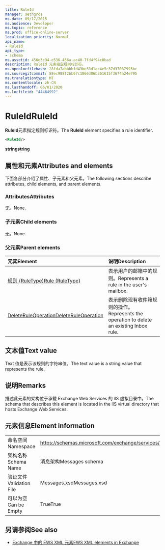 ```yaml
---
title: RuleId
manager: sethgros
ms.date: 09/17/2015
ms.audience: Developer
ms.topic: reference
ms.prod: office-online-server
localization_priority: Normal
api_name:
- RuleId
api_type:
- schema
ms.assetid: 456e3c34-e536-456a-ac40-7fd4f94c0bad
description: RuleId 元素指定规则标识符。
ms.openlocfilehash: 28fda7abbbbfd43be38d1ac4e5c37d37037993bc
ms.sourcegitcommit: 88ec988f2bb67c1866d06b361615f3674a24e795
ms.translationtype: MT
ms.contentlocale: zh-CN
ms.lasthandoff: 06/01/2020
ms.locfileid: "44464992"
---
```

# <a name="ruleid"></a><span data-ttu-id="47e39-103">RuleId</span><span class="sxs-lookup"><span data-stu-id="47e39-103">RuleId</span></span>

<span data-ttu-id="47e39-104">**RuleId**元素指定规则标识符。</span><span class="sxs-lookup"><span data-stu-id="47e39-104">The **RuleId** element specifies a rule identifier.</span></span> 
  
```XML
<RuleId/>
```

 <span data-ttu-id="47e39-105">**string**</span><span class="sxs-lookup"><span data-stu-id="47e39-105">**string**</span></span>
## <a name="attributes-and-elements"></a><span data-ttu-id="47e39-106">属性和元素</span><span class="sxs-lookup"><span data-stu-id="47e39-106">Attributes and elements</span></span>

<span data-ttu-id="47e39-107">下面各部分介绍了属性、子元素和父元素。</span><span class="sxs-lookup"><span data-stu-id="47e39-107">The following sections describe attributes, child elements, and parent elements.</span></span>
  
### <a name="attributes"></a><span data-ttu-id="47e39-108">Attributes</span><span class="sxs-lookup"><span data-stu-id="47e39-108">Attributes</span></span>

<span data-ttu-id="47e39-109">无。</span><span class="sxs-lookup"><span data-stu-id="47e39-109">None.</span></span>
  
### <a name="child-elements"></a><span data-ttu-id="47e39-110">子元素</span><span class="sxs-lookup"><span data-stu-id="47e39-110">Child elements</span></span>

<span data-ttu-id="47e39-111">无。</span><span class="sxs-lookup"><span data-stu-id="47e39-111">None.</span></span>
  
### <a name="parent-elements"></a><span data-ttu-id="47e39-112">父元素</span><span class="sxs-lookup"><span data-stu-id="47e39-112">Parent elements</span></span>

|<span data-ttu-id="47e39-113">**元素**</span><span class="sxs-lookup"><span data-stu-id="47e39-113">**Element**</span></span>|<span data-ttu-id="47e39-114">**说明**</span><span class="sxs-lookup"><span data-stu-id="47e39-114">**Description**</span></span>|
|:-----|:-----|
|[<span data-ttu-id="47e39-115">规则 (RuleType)</span><span class="sxs-lookup"><span data-stu-id="47e39-115">Rule (RuleType)</span></span>](rule-ruletype.md) <br/> |<span data-ttu-id="47e39-116">表示用户的邮箱中的规则。</span><span class="sxs-lookup"><span data-stu-id="47e39-116">Represents a rule in the user's mailbox.</span></span>  <br/> |
|[<span data-ttu-id="47e39-117">DeleteRuleOperation</span><span class="sxs-lookup"><span data-stu-id="47e39-117">DeleteRuleOperation</span></span>](deleteruleoperation.md) <br/> |<span data-ttu-id="47e39-118">表示删除现有收件箱规则的操作。</span><span class="sxs-lookup"><span data-stu-id="47e39-118">Represents the operation to delete an existing Inbox rule.</span></span>  <br/> |
   
## <a name="text-value"></a><span data-ttu-id="47e39-119">文本值</span><span class="sxs-lookup"><span data-stu-id="47e39-119">Text value</span></span>

<span data-ttu-id="47e39-120">Text 值是表示该规则的字符串值。</span><span class="sxs-lookup"><span data-stu-id="47e39-120">The text value is a string value that represents the rule.</span></span>
  
## <a name="remarks"></a><span data-ttu-id="47e39-121">说明</span><span class="sxs-lookup"><span data-stu-id="47e39-121">Remarks</span></span>

<span data-ttu-id="47e39-122">描述此元素的架构位于承载 Exchange Web Services 的 IIS 虚拟目录中。</span><span class="sxs-lookup"><span data-stu-id="47e39-122">The schema that describes this element is located in the IIS virtual directory that hosts Exchange Web Services.</span></span>
  
## <a name="element-information"></a><span data-ttu-id="47e39-123">元素信息</span><span class="sxs-lookup"><span data-stu-id="47e39-123">Element information</span></span>

|||
|:-----|:-----|
|<span data-ttu-id="47e39-124">命名空间</span><span class="sxs-lookup"><span data-stu-id="47e39-124">Namespace</span></span>  <br/> |https://schemas.microsoft.com/exchange/services/2006/messages  <br/> |
|<span data-ttu-id="47e39-125">架构名称</span><span class="sxs-lookup"><span data-stu-id="47e39-125">Schema Name</span></span>  <br/> |<span data-ttu-id="47e39-126">消息架构</span><span class="sxs-lookup"><span data-stu-id="47e39-126">Messages schema</span></span>  <br/> |
|<span data-ttu-id="47e39-127">验证文件</span><span class="sxs-lookup"><span data-stu-id="47e39-127">Validation File</span></span>  <br/> |<span data-ttu-id="47e39-128">Messages.xsd</span><span class="sxs-lookup"><span data-stu-id="47e39-128">Messages.xsd</span></span>  <br/> |
|<span data-ttu-id="47e39-129">可以为空</span><span class="sxs-lookup"><span data-stu-id="47e39-129">Can be Empty</span></span>  <br/> |<span data-ttu-id="47e39-130">True</span><span class="sxs-lookup"><span data-stu-id="47e39-130">True</span></span>  <br/> |
   
## <a name="see-also"></a><span data-ttu-id="47e39-131">另请参阅</span><span class="sxs-lookup"><span data-stu-id="47e39-131">See also</span></span>



- [<span data-ttu-id="47e39-132">Exchange 中的 EWS XML 元素</span><span class="sxs-lookup"><span data-stu-id="47e39-132">EWS XML elements in Exchange</span></span>](ews-xml-elements-in-exchange.md)

